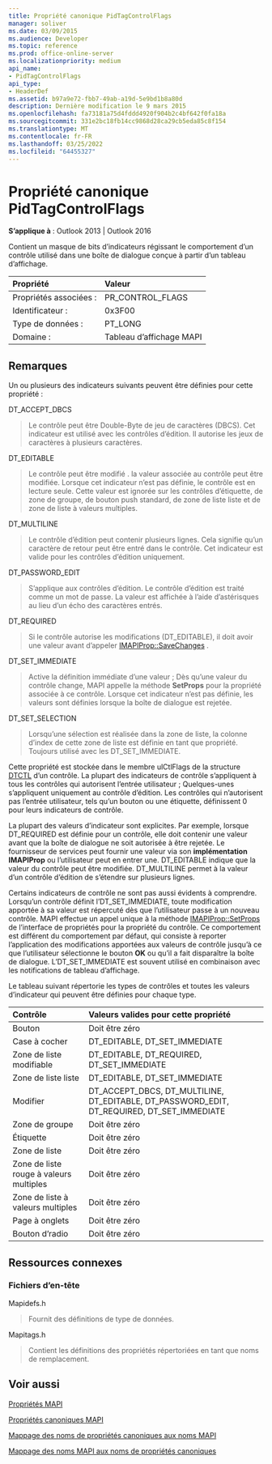 ```yaml
---
title: Propriété canonique PidTagControlFlags
manager: soliver
ms.date: 03/09/2015
ms.audience: Developer
ms.topic: reference
ms.prod: office-online-server
ms.localizationpriority: medium
api_name:
- PidTagControlFlags
api_type:
- HeaderDef
ms.assetid: b97a9e72-fbb7-49ab-a19d-5e9bd1b8a80d
description: Dernière modification le 9 mars 2015
ms.openlocfilehash: fa73181a75d4fddd4920f904b2c4bf642f0fa18a
ms.sourcegitcommit: 331e2bc18fb14cc9868d28ca29cb5eda85c8f154
ms.translationtype: MT
ms.contentlocale: fr-FR
ms.lasthandoff: 03/25/2022
ms.locfileid: "64455327"
---
```

# <a name="pidtagcontrolflags-canonical-property"></a>Propriété canonique PidTagControlFlags

  
  
**S’applique à** : Outlook 2013 | Outlook 2016 
  
Contient un masque de bits d’indicateurs régissant le comportement d’un contrôle utilisé dans une boîte de dialogue conçue à partir d’un tableau d’affichage.
  
|Propriété|Valeur|
|:-----|:-----|
|Propriétés associées :  <br/> |PR_CONTROL_FLAGS  <br/> |
|Identificateur :  <br/> |0x3F00  <br/> |
|Type de données :  <br/> |PT_LONG  <br/> |
|Domaine :  <br/> |Tableau d’affichage MAPI  <br/> |
   
## <a name="remarks"></a>Remarques

Un ou plusieurs des indicateurs suivants peuvent être définies pour cette propriété :
  
DT_ACCEPT_DBCS 
  
> Le contrôle peut être Double-Byte de jeu de caractères (DBCS). Cet indicateur est utilisé avec les contrôles d’édition. Il autorise les jeux de caractères à plusieurs caractères.
    
DT_EDITABLE 
  
> Le contrôle peut être modifié . la valeur associée au contrôle peut être modifiée. Lorsque cet indicateur n’est pas définie, le contrôle est en lecture seule. Cette valeur est ignorée sur les contrôles d’étiquette, de zone de groupe, de bouton push standard, de zone de liste liste et de zone de liste à valeurs multiples.
    
DT_MULTILINE 
  
> Le contrôle d’édition peut contenir plusieurs lignes. Cela signifie qu’un caractère de retour peut être entré dans le contrôle. Cet indicateur est valide pour les contrôles d’édition uniquement.
    
DT_PASSWORD_EDIT 
  
> S’applique aux contrôles d’édition. Le contrôle d’édition est traité comme un mot de passe. La valeur est affichée à l’aide d’astérisques au lieu d’un écho des caractères entrés.
    
DT_REQUIRED 
  
> Si le contrôle autorise les modifications (DT_EDITABLE), il doit avoir une valeur avant d’appeler [IMAPIProp::SaveChanges](imapiprop-savechanges.md) . 
    
DT_SET_IMMEDIATE 
  
> Active la définition immédiate d’une valeur ; Dès qu’une valeur du contrôle change, MAPI appelle la méthode **SetProps** pour la propriété associée à ce contrôle. Lorsque cet indicateur n’est pas définie, les valeurs sont définies lorsque la boîte de dialogue est rejetée. 
    
DT_SET_SELECTION 
  
> Lorsqu’une sélection est réalisée dans la zone de liste, la colonne d’index de cette zone de liste est définie en tant que propriété. Toujours utilisé avec les DT_SET_IMMEDIATE.
    
Cette propriété est stockée dans le membre ulCtlFlags de la structure [DTCTL](dtctl.md) d’un contrôle. La plupart des indicateurs de contrôle s’appliquent à tous les contrôles qui autorisent l’entrée utilisateur ; Quelques-unes s’appliquent uniquement au contrôle d’édition. Les contrôles qui n’autorisent pas l’entrée utilisateur, tels qu’un bouton ou une étiquette, définissent 0 pour leurs indicateurs de contrôle. 
  
La plupart des valeurs d’indicateur sont explicites. Par exemple, lorsque DT_REQUIRED est définie pour un contrôle, elle doit contenir une valeur avant que la boîte de dialogue ne soit autorisée à être rejetée. Le fournisseur de services peut fournir une valeur via son **implémentation IMAPIProp** ou l’utilisateur peut en entrer une. DT_EDITABLE indique que la valeur du contrôle peut être modifiée. DT_MULTILINE permet à la valeur d’un contrôle d’édition de s’étendre sur plusieurs lignes. 
  
Certains indicateurs de contrôle ne sont pas aussi évidents à comprendre. Lorsqu’un contrôle définit l’DT_SET_IMMEDIATE, toute modification apportée à sa valeur est répercuté dès que l’utilisateur passe à un nouveau contrôle. MAPI effectue un appel unique à la méthode [IMAPIProp::SetProps](imapiprop-setprops.md) de l’interface de propriétés pour la propriété du contrôle. Ce comportement est différent du comportement par défaut, qui consiste à reporter l’application des modifications apportées aux valeurs de contrôle jusqu’à ce que l’utilisateur sélectionne le bouton **OK** ou qu’il a fait disparaître la boîte de dialogue. L’DT_SET_IMMEDIATE est souvent utilisé en combinaison avec les notifications de tableau d’affichage. 
  
Le tableau suivant répertorie les types de contrôles et toutes les valeurs d’indicateur qui peuvent être définies pour chaque type.
  
|**Contrôle**|**Valeurs valides pour cette propriété**|
|:-----|:-----|
|Bouton  <br/> |Doit être zéro  <br/> |
|Case à cocher  <br/> |DT_EDITABLE, DT_SET_IMMEDIATE  <br/> |
|Zone de liste modifiable  <br/> |DT_EDITABLE, DT_REQUIRED, DT_SET_IMMEDIATE  <br/> |
|Zone de liste liste  <br/> |DT_EDITABLE, DT_SET_IMMEDIATE  <br/> |
|Modifier  <br/> |DT_ACCEPT_DBCS, DT_MULTILINE, DT_EDITABLE, DT_PASSWORD_EDIT, DT_REQUIRED, DT_SET_IMMEDIATE  <br/> |
|Zone de groupe  <br/> |Doit être zéro  <br/> |
|Étiquette  <br/> |Doit être zéro  <br/> |
|Zone de liste  <br/> |Doit être zéro  <br/> |
|Zone de liste rouge à valeurs multiples  <br/> |Doit être zéro  <br/> |
|Zone de liste à valeurs multiples  <br/> |Doit être zéro  <br/> |
|Page à onglets  <br/> |Doit être zéro  <br/> |
|Bouton d’radio  <br/> |Doit être zéro  <br/> |
   
## <a name="related-resources"></a>Ressources connexes

### <a name="header-files"></a>Fichiers d’en-tête

Mapidefs.h
  
> Fournit des définitions de type de données.
    
Mapitags.h
  
> Contient les définitions des propriétés répertoriées en tant que noms de remplacement.
    
## <a name="see-also"></a>Voir aussi



[Propriétés MAPI](mapi-properties.md)
  
[Propriétés canoniques MAPI](mapi-canonical-properties.md)
  
[Mappage des noms de propriétés canoniques aux noms MAPI](mapping-canonical-property-names-to-mapi-names.md)
  
[Mappage des noms MAPI aux noms de propriétés canoniques](mapping-mapi-names-to-canonical-property-names.md)

